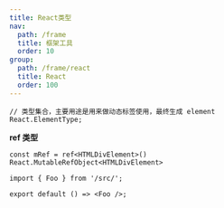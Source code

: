 ```yaml
---
title: React类型
nav:
  path: /frame
  title: 框架工具
  order: 10
group:
  path: /frame/react
  title: React
  order: 100
---
```


```react
// 类型集合，主要用途是用来做动态标签使用，最终生成 element
React.ElementType;
```

**ref 类型**

```
const mRef = ref<HTMLDivElement>()
React.MutableRefObject<HTMLDivElement>
```

```tsx
import { Foo } from '/src/';

export default () => <Foo />;
```
